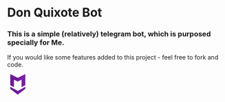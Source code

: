 # Don Quixote Bot

### This is a simple (relatively) telegram bot, which is purposed specially for Me.
If you would  like some features added to this project - feel free to fork and code.


![alt text][logo]

[logo]: https://github.com/adam-p/markdown-here/raw/master/src/common/images/icon48.png "Sancho?"